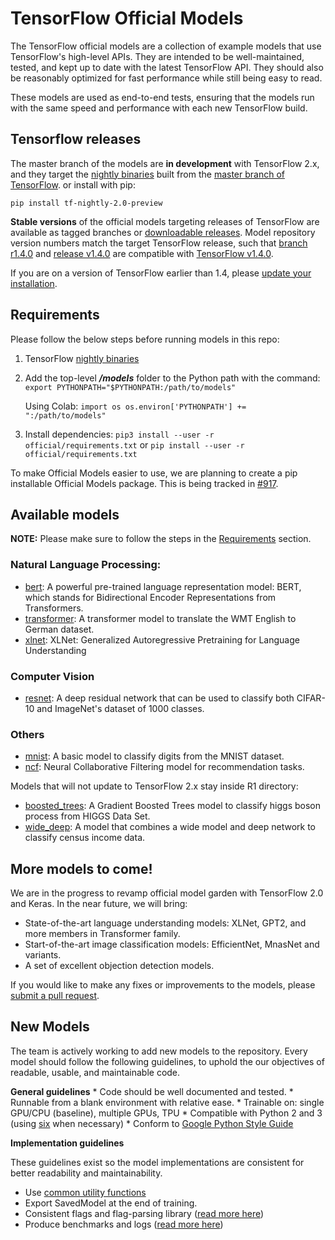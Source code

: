 # TensorFlow Official Models

The TensorFlow official models are a collection of example models that use
TensorFlow's high-level APIs. They are intended to be well-maintained, tested,
and kept up to date with the latest TensorFlow API. They should also be
reasonably optimized for fast performance while still being easy to read.

These models are used as end-to-end tests, ensuring that the models run with the
same speed and performance with each new TensorFlow build.

## Tensorflow releases

The master branch of the models are **in development** with TensorFlow 2.x, and
they target the
[nightly binaries](https://github.com/tensorflow/tensorflow#installation) built
from the
[master branch of TensorFlow](https://github.com/tensorflow/tensorflow/tree/master).
or install with pip:

```shell
pip install tf-nightly-2.0-preview
```

**Stable versions** of the official models targeting releases of TensorFlow are
available as tagged branches or
[downloadable releases](https://github.com/tensorflow/models/releases). Model
repository version numbers match the target TensorFlow release, such that
[branch r1.4.0](https://github.com/tensorflow/models/tree/r1.4.0) and
[release v1.4.0](https://github.com/tensorflow/models/releases/tag/v1.4.0) are
compatible with
[TensorFlow v1.4.0](https://github.com/tensorflow/tensorflow/releases/tag/v1.4.0).

If you are on a version of TensorFlow earlier than 1.4, please
[update your installation](https://www.tensorflow.org/install/).

## Requirements

Please follow the below steps before running models in this repo:

1.  TensorFlow
    [nightly binaries](https://github.com/tensorflow/tensorflow#installation)

2.  Add the top-level ***/models*** folder to the Python path with the command:
    `export PYTHONPATH="$PYTHONPATH:/path/to/models"`

    Using Colab: `import os os.environ['PYTHONPATH'] += ":/path/to/models"`

3.  Install dependencies: `pip3 install --user -r official/requirements.txt` or
    `pip install --user -r official/requirements.txt`

To make Official Models easier to use, we are planning to create a pip
installable Official Models package. This is being tracked in
[#917](https://github.com/tensorflow/models/issues/917).

## Available models

**NOTE:** Please make sure to follow the steps in the
[Requirements](#requirements) section.

### Natural Language Processing:

*   [bert](nlp/bert): A powerful pre-trained language representation model:
    BERT, which stands for Bidirectional Encoder Representations from
    Transformers.
*   [transformer](transformer): A transformer model to translate the WMT English
    to German dataset.
*   [xlnet](nlp/xlnet): XLNet: Generalized Autoregressive Pretraining for
    Language Understanding

### Computer Vision

*   [resnet](vision/image_classification): A deep residual network that can be
    used to classify both CIFAR-10 and ImageNet's dataset of 1000 classes.

### Others

*   [mnist](mnist): A basic model to classify digits from the MNIST dataset.
*   [ncf](recommendation): Neural Collaborative Filtering model for
    recommendation tasks.

Models that will not update to TensorFlow 2.x stay inside R1 directory:

*   [boosted_trees](r1/boosted_trees): A Gradient Boosted Trees model to
    classify higgs boson process from HIGGS Data Set.
*   [wide_deep](r1/wide_deep): A model that combines a wide model and deep
    network to classify census income data.

## More models to come!

We are in the progress to revamp official model garden with TensorFlow 2.0 and
Keras. In the near future, we will bring:

*   State-of-the-art language understanding models: XLNet, GPT2, and more
    members in Transformer family.
*   Start-of-the-art image classification models: EfficientNet, MnasNet and
    variants.
*   A set of excellent objection detection models.

If you would like to make any fixes or improvements to the models, please
[submit a pull request](https://github.com/tensorflow/models/compare).

## New Models

The team is actively working to add new models to the repository. Every model
should follow the following guidelines, to uphold the our objectives of
readable, usable, and maintainable code.

**General guidelines** * Code should be well documented and tested. * Runnable
from a blank environment with relative ease. * Trainable on: single GPU/CPU
(baseline), multiple GPUs, TPU * Compatible with Python 2 and 3 (using
[six](https://pythonhosted.org/six/) when necessary) * Conform to
[Google Python Style Guide](https://github.com/google/styleguide/blob/gh-pages/pyguide.md)

**Implementation guidelines**

These guidelines exist so the model implementations are consistent for better
readability and maintainability.

*   Use [common utility functions](utils)
*   Export SavedModel at the end of training.
*   Consistent flags and flag-parsing library
    ([read more here](utils/flags/guidelines.md))
*   Produce benchmarks and logs ([read more here](utils/logs/guidelines.md))
